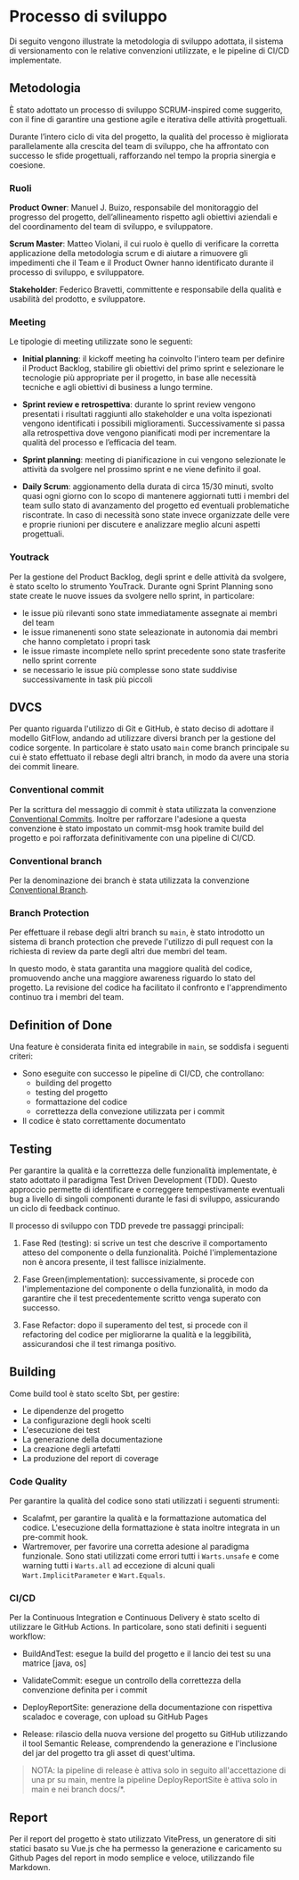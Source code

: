 # Processo di sviluppo
Di seguito vengono illustrate la metodologia di sviluppo adottata, il sistema 
di versionamento con le relative convenzioni utilizzate, e le pipeline di CI/CD implementate.

## Metodologia
È stato adottato un processo di sviluppo SCRUM-inspired come suggerito, 
con il fine di garantire una gestione agile e iterativa delle attività progettuali.

Durante l’intero ciclo di vita del progetto, la qualità del processo è migliorata parallelamente alla crescita del team di sviluppo, che ha affrontato con successo le sfide progettuali, rafforzando nel tempo la propria sinergia e coesione.

### Ruoli
**Product Owner**: Manuel J. Buizo, responsabile del monitoraggio del progresso del progetto, dell’allineamento rispetto agli obiettivi aziendali e del coordinamento del team di sviluppo, e sviluppatore.

**Scrum Master**: Matteo Violani, il cui ruolo è quello di verificare la corretta applicazione della metodologia scrum e di aiutare a rimuovere gli impedimenti che il Team e il Product Owner hanno identificato durante il processo di sviluppo, e sviluppatore.

**Stakeholder**: Federico Bravetti, committente e responsabile della qualità e usabilità del prodotto, e sviluppatore.

### Meeting
Le tipologie di meeting utilizzate sono le seguenti:

- **Initial planning**: il kickoff meeting ha coinvolto l'intero team per definire il 
Product Backlog, stabilire gli obiettivi del primo sprint e selezionare le tecnologie 
più appropriate per il progetto, in base alle necessità tecniche e agli obiettivi di 
business a lungo termine.


- **Sprint review e retrospettiva**: durante lo sprint review vengono presentati i risultati raggiunti allo stakeholder e una volta ispezionati vengono identificati i possibili miglioramenti. Successivamente si passa alla retrospettiva dove vengono pianificati modi per incrementare la qualità del processo e l’efficacia del team.


- **Sprint planning**: meeting di pianificazione in cui vengono selezionate le attività da svolgere nel prossimo sprint e ne viene definito il goal.


- **Daily Scrum**: aggionamento della durata di circa 15/30 minuti, svolto quasi ogni giorno 
con lo scopo di mantenere aggiornati tutti i membri del team sullo stato di avanzamento 
del progetto ed eventuali problematiche riscontrate. 
In caso di necessità sono state invece organizzate delle vere e proprie riunioni per discutere 
e analizzare meglio alcuni aspetti progettuali.


### Youtrack
Per la gestione del Product Backlog, degli sprint e delle attività da svolgere, è stato scelto lo strumento YouTrack.
Durante ogni Sprint Planning sono state create le nuove issues da svolgere nello sprint, in particolare:
- le issue più rilevanti sono state immediatamente assegnate ai membri del team
- le issue rimanenenti sono state seleazionate in autonomia dai membri che hanno completato i propri task
- le issue rimaste incomplete nello sprint precedente sono state trasferite nello sprint corrente
- se necessario le issue più complesse sono state suddivise successivamente in task più piccoli

## DVCS
Per quanto riguarda l'utilizzo di Git e GitHub, è stato deciso di adottare il modello GitFlow, 
andando ad utilizzare diversi branch per la gestione del codice sorgente.
In particolare è stato usato `main` come branch principale su cui è stato effettuato il 
rebase degli altri branch, in modo da avere una storia dei commit lineare.


### Conventional commit
Per la scrittura del messaggio di commit è stata utilizzata la convenzione [Conventional Commits](https://www.conventionalcommits.org/en/v1.0.0/). 
Inoltre per rafforzare l'adesione a questa convenzione è stato impostato un commit-msg 
hook tramite build del progetto e poi rafforzata definitivamente con una pipeline di CI/CD.

### Conventional branch
Per la denominazione dei branch è stata utilizzata la convenzione [Conventional Branch](https://conventional-branch.github.io/).

### Branch Protection
Per effettuare il rebase degli altri branch su `main`, è stato introdotto un sistema di 
branch protection che prevede l'utilizzo di pull request con la richiesta di review 
da parte degli altri due membri del team.

In questo modo, è stata garantita una maggiore qualità del codice, promuovendo anche 
una maggiore awareness riguardo lo stato del progetto. La revisione del codice ha
facilitato il confronto e l'apprendimento continuo tra i membri del team.

## Definition of Done
Una feature è considerata finita ed integrabile in `main`, se soddisfa i seguenti criteri:
- Sono eseguite con successo le pipeline di CI/CD, che controllano:
  - building del progetto
  - testing del progetto 
  - formattazione del codice
  - correttezza della convezione utilizzata per i commit
- Il codice è stato correttamente documentato

## Testing
Per garantire la qualità e la correttezza delle funzionalità implementate, 
è stato adottato il paradigma Test Driven Development (TDD). 
Questo approccio permette di identificare e correggere tempestivamente eventuali 
bug a livello di singoli componenti durante le fasi di sviluppo, assicurando 
un ciclo di feedback continuo.

Il processo di sviluppo con TDD prevede tre passaggi principali:

1. Fase Red (testing): si scrive un test che descrive il comportamento atteso del 
componente o della funzionalità. Poiché l'implementazione non è ancora presente, 
il test fallisce inizialmente.

2. Fase Green(implementation): successivamente, si procede con l'implementazione 
del componente o della funzionalità, in modo da garantire che il test precedentemente 
scritto venga superato con successo.

3. Fase Refactor: dopo il superamento del test, si procede con il refactoring del 
codice per migliorarne la qualità e la leggibilità, assicurandosi che il test rimanga 
positivo.


## Building
Come build tool è stato scelto Sbt, per gestire:
- Le dipendenze del progetto
- La configurazione degli hook scelti
- L'esecuzione dei test
- La generazione della documentazione
- La creazione degli artefatti
- La produzione del report di coverage

### Code Quality
Per garantire la qualità del codice sono stati utilizzati i seguenti strumenti:
- Scalafmt, per garantire la qualità e la formattazione automatica del codice. 
L'esecuzione della formattazione è stata inoltre integrata in un pre-commit hook.
- Wartremover, per favorire una corretta adesione al paradigma funzionale. Sono stati utilizzati come errori tutti i `Warts.unsafe` e come warning tutti 
i `Warts.all` ad eccezione di alcuni quali `Wart.ImplicitParameter` e `Wart.Equals`.

### CI/CD
Per la Continuous Integration e Continuous Delivery è stato scelto di utilizzare le 
GitHub Actions.
In particolare, sono stati definiti i seguenti workflow:

- BuildAndTest: esegue la build del progetto e il lancio dei test su una matrice [java, os]

- ValidateCommit: esegue un controllo della correttezza della convenzione definita per i commit

- DeployReportSite: generazione della documentazione con rispettiva scaladoc e coverage, con upload su GitHub Pages

- Release: rilascio della nuova versione del progetto su GitHub utilizzando il tool Semantic Release, comprendendo la generazione e l'inclusione del jar del progetto tra gli asset di quest'ultima.

>NOTA: la pipeline di release è attiva solo in seguito all'accettazione di una pr su main, mentre la pipeline DeployReportSite è attiva solo in main e nei branch docs/*.

## Report
Per il report del progetto è stato utilizzato VitePress, un generatore di siti statici basato su Vue.js che ha permesso la generazione e caricamento su Github Pages del report in modo semplice e veloce, utilizzando file Markdown.